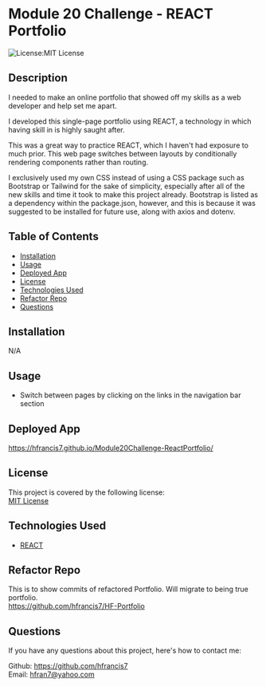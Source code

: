 # Module 20 Challenge - REACT Portfolio
  ![License:MIT License](https://img.shields.io/badge/License-MIT-yellow.svg) 

  ## Description
  
  I needed to make an online portfolio that showed off my skills as a web developer and help set me apart.
  
  I developed this single-page portfolio using REACT, a technology in which having skill in is highly saught after.
  
  This was a great way to practice REACT, which I haven't had exposure to much prior. This web page switches between layouts by conditionally rendering components rather than routing.
  
  I exclusively used my own CSS instead of using a CSS package such as Bootstrap or Tailwind for the sake of simplicity, especially after all of the new skills and time it took to make this project already. Bootstrap is listed as a dependency within the package.json, however, and this is because it was suggested to be installed for future use, along with axios and dotenv.
  
  
  ## Table of Contents
  
  - [Installation](#installation)
  - [Usage](#usage)
  - [Deployed App](#deployed-app)
  - [License](#license)
  - [Technologies Used](#technologies-used)
  - [Refactor Repo](#refactor-repo)
  - [Questions](#questions)
  
  ## Installation
  
  N/A
  
  ## Usage
  
  - Switch between pages by clicking on the links in the navigation bar section
  
  ## Deployed App
  
  https://hfrancis7.github.io/Module20Challenge-ReactPortfolio/

  ## License
  This project is covered by the following license: <br>
  [MIT License](https://choosealicense.com/licenses/mit/)
  
  ## Technologies Used
  - [REACT](https://react.dev/)
  
  ## Refactor Repo
  This is to show commits of refactored Portfolio. Will migrate to being true portfolio. <br>
  https://github.com/hfrancis7/HF-Portfolio
  
  ## Questions
  
  If you have any questions about this project, here's how to contact me:
  
  Github: https://github.com/hfrancis7 <br>
  Email: hfran7@yahoo.com
